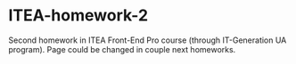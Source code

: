 # ITEA-homework-2
Second homework in ITEA Front-End Pro course (through IT-Generation UA program).
Page could be changed in couple next homeworks.
